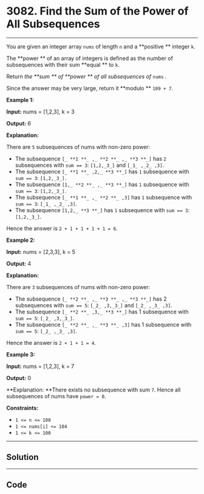 # 3082. Find the Sum of the Power of All Subsequences

---

You are given an integer array `nums` of length `n` and a **positive ** integer `k`.

The **power ** of an array of integers is defined as the number of subsequences with their sum **equal ** to `k`.

Return _the **sum ** of **power ** of all subsequences of_ `nums` _._

Since the answer may be very large, return it **modulo ** `109 + 7`.

 

**Example 1:**

**Input:** nums = [1,2,3], k = 3 

**Output:** 6 

**Explanation:**

There are `5` subsequences of nums with non-zero power:

  * The subsequence `[_ **1 **_ ,_ **2 **_ ,_ **3 **_]` has `2` subsequences with `sum == 3`: `[1,2,_3_]` and `[_1_ ,_2_ ,3]`.
  * The subsequence `[_ **1 **_ ,2,_ **3 **_]` has `1` subsequence with `sum == 3`: `[1,2,_3_]`.
  * The subsequence `[1,_ **2 **_ ,_ **3 **_]` has `1` subsequence with `sum == 3`: `[1,2,_3_]`.
  * The subsequence `[_ **1 **_ ,_ **2 **_ ,3]` has `1` subsequence with `sum == 3`: `[_1_ ,_2_ ,3]`.
  * The subsequence `[1,2,_ **3 **_]` has `1` subsequence with `sum == 3`: `[1,2,_3_]`.



Hence the answer is `2 + 1 + 1 + 1 + 1 = 6`.

**Example 2:**

**Input:** nums = [2,3,3], k = 5 

**Output:** 4 

**Explanation:**

There are `3` subsequences of nums with non-zero power:

  * The subsequence `[_ **2 **_ ,_ **3 **_ ,_ **3 **_]` has 2 subsequences with `sum == 5`: `[_2_ ,3,_3_]` and `[_2_ ,_3_ ,3]`.
  * The subsequence `[_ **2 **_ ,3,_ **3 **_]` has 1 subsequence with `sum == 5`: `[_2_ ,3,_3_]`.
  * The subsequence `[_ **2 **_ ,_ **3 **_ ,3]` has 1 subsequence with `sum == 5`: `[_2_ ,_3_ ,3]`.



Hence the answer is `2 + 1 + 1 = 4`.

**Example 3:**

**Input:** nums = [1,2,3], k = 7 

**Output:** 0 

**Explanation:  **There exists no subsequence with sum `7`. Hence all subsequences of nums have `power = 0`.

 

**Constraints:**

  * `1 <= n <= 100`
  * `1 <= nums[i] <= 104`
  * `1 <= k <= 100`

---

## Solution



---

## Code
```python


```